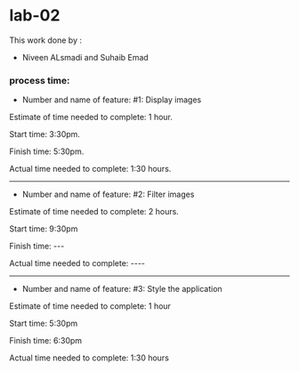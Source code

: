 # lab-02
 This work done by :
 - Niveen ALsmadi   and  Suhaib Emad   
 

### process time:
- Number and name of feature: #1: Display images

Estimate of time needed to complete: 1 hour.

Start time: 3:30pm.

Finish time: 5:30pm.

Actual time needed to complete: 1:30 hours.
_____________________________________________________


- Number and name of feature: #2: Filter images

Estimate of time needed to complete: 2 hours.

Start time: 9:30pm

Finish time: ---

Actual time needed to complete: ----
___________________________________________________


- Number and name of feature: #3: Style the application

Estimate of time needed to complete: 1 hour

Start time: 5:30pm

Finish time: 6:30pm

Actual time needed to complete: 1:30 hours


